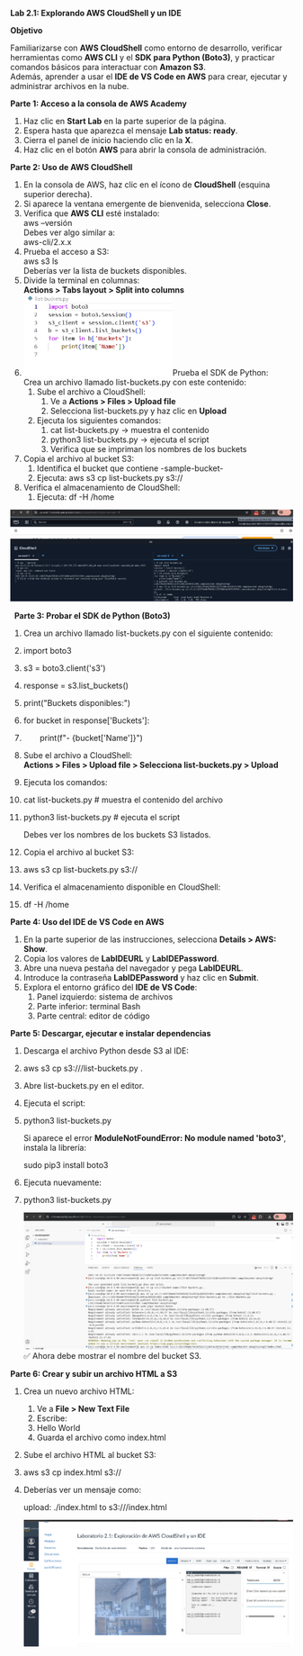 ﻿**Lab 2.1: Explorando AWS CloudShell y un IDE**

**Objetivo**

Familiarizarse con **AWS CloudShell** como entorno de desarrollo, verificar herramientas como **AWS CLI** y el **SDK para Python (Boto3)**, y practicar comandos básicos para interactuar con **Amazon S3**.\
Además, aprender a usar el **IDE de VS Code en AWS** para crear, ejecutar y administrar archivos en la nube.

**Parte 1: Acceso a la consola de AWS Academy**

1. Haz clic en **Start Lab** en la parte superior de la página.
1. Espera hasta que aparezca el mensaje **Lab status: ready**.
1. Cierra el panel de inicio haciendo clic en la **X**.
1. Haz clic en el botón **AWS** para abrir la consola de administración.

**Parte 2: Uso de AWS CloudShell**

1. En la consola de AWS, haz clic en el ícono de **CloudShell** (esquina superior derecha).
1. Si aparece la ventana emergente de bienvenida, selecciona **Close**.
1. Verifica que **AWS CLI** esté instalado: \
   aws –versión\
   Debes ver algo similar a:\
   aws-cli/2.x.x
1. Prueba el acceso a S3:\
   aws s3 ls\
   Deberías ver la lista de buckets disponibles.
1. Divide la terminal en columnas:\
   **Actions > Tabs layout > Split into columns**
1. ![](Aspose.Words.b37ce064-152c-40ed-8ec7-2abe0fdeb14e.001.png)Prueba el SDK de Python:\
   Crea un archivo llamado list-buckets.py con este contenido:
   1. Sube el archivo a CloudShell:
      1. Ve a **Actions > Files > Upload file**
      1. Selecciona list-buckets.py y haz clic en **Upload**
   1. Ejecuta los siguientes comandos:
      1. cat list-buckets.py → muestra el contenido
      1. python3 list-buckets.py → ejecuta el script
      1. Verifica que se impriman los nombres de los buckets
1. Copia el archivo al bucket S3:
   1. Identifica el bucket que contiene -sample-bucket-
   1. Ejecuta: aws s3 cp list-buckets.py s3://<nombre-del-bucket>
1. Verifica el almacenamiento de CloudShell:
   1. Ejecuta: df -H /home

![](Aspose.Words.b37ce064-152c-40ed-8ec7-2abe0fdeb14e.002.png)

` `**Parte 3: Probar el SDK de Python (Boto3)**

1. Crea un archivo llamado list-buckets.py con el siguiente contenido:
1. import boto3

1. s3 = boto3.client('s3')
1. response = s3.list\_buckets()

1. print("Buckets disponibles:")
1. for bucket in response['Buckets']:
1. `    `print(f"- {bucket['Name']}")
1. Sube el archivo a CloudShell:\
   **Actions > Files > Upload file > Selecciona list-buckets.py > Upload**
1. Ejecuta los comandos:
1. cat list-buckets.py     # muestra el contenido del archivo
1. python3 list-buckets.py # ejecuta el script

   Debes ver los nombres de los buckets S3 listados.

1. Copia el archivo al bucket S3:
1. aws s3 cp list-buckets.py s3://<nombre-del-bucket>
1. Verifica el almacenamiento disponible en CloudShell:
1. df -H /home


**Parte 4: Uso del IDE de VS Code en AWS**

1. En la parte superior de las instrucciones, selecciona **Details > AWS: Show**.
1. Copia los valores de **LabIDEURL** y **LabIDEPassword**.
1. Abre una nueva pestaña del navegador y pega **LabIDEURL**.
1. Introduce la contraseña **LabIDEPassword** y haz clic en **Submit**.
1. Explora el entorno gráfico del **IDE de VS Code**:
   1. Panel izquierdo: sistema de archivos
   1. Parte inferior: terminal Bash
   1. Parte central: editor de código

**Parte 5: Descargar, ejecutar e instalar dependencias**

1. Descarga el archivo Python desde S3 al IDE:
1. aws s3 cp s3://<nombre-del-bucket>/list-buckets.py .
1. Abre list-buckets.py en el editor.
1. Ejecuta el script:
1. python3 list-buckets.py

   Si aparece el error **ModuleNotFoundError: No module named 'boto3'**, instala la librería:

   sudo pip3 install boto3

1. Ejecuta nuevamente:
1. python3 list-buckets.py

   ![](Aspose.Words.b37ce064-152c-40ed-8ec7-2abe0fdeb14e.003.png)✅ Ahora debe mostrar el nombre del bucket S3.

**Parte 6: Crear y subir un archivo HTML a S3**

1. Crea un nuevo archivo HTML:
   1. Ve a **File > New Text File**
   1. Escribe:
   1. <body>Hello World</body>
   1. Guarda el archivo como index.html
1. Sube el archivo HTML al bucket S3:
1. aws s3 cp index.html s3://<nombre-del-bucket>
1. Deberías ver un mensaje como:

   upload: ./index.html to s3://<bucket>/index.html

   ![](Aspose.Words.b37ce064-152c-40ed-8ec7-2abe0fdeb14e.004.png)



